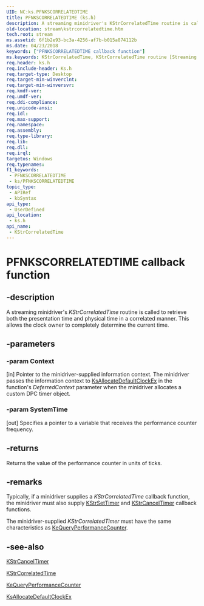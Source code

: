 ```yaml
---
UID: NC:ks.PFNKSCORRELATEDTIME
title: PFNKSCORRELATEDTIME (ks.h)
description: A streaming minidriver's KStrCorrelatedTime routine is called to retrieve both the presentation time and physical time in a correlated manner. This allows the clock owner to completely determine the current time.
old-location: stream\kstrcorrelatedtime.htm
tech.root: stream
ms.assetid: 6f1b2e93-bc3a-4256-af7b-b015a874112b
ms.date: 04/23/2018
keywords: ["PFNKSCORRELATEDTIME callback function"]
ms.keywords: KStrCorrelatedTime, KStrCorrelatedTime routine [Streaming Media Devices], PFNKSCORRELATEDTIME, ks/KStrCorrelatedTime, ksfunc_06af0f33-8ffd-4f9e-83ad-9f37f3b18f5d.xml, stream.kstrcorrelatedtime
req.header: ks.h
req.include-header: Ks.h
req.target-type: Desktop
req.target-min-winverclnt: 
req.target-min-winversvr: 
req.kmdf-ver: 
req.umdf-ver: 
req.ddi-compliance: 
req.unicode-ansi: 
req.idl: 
req.max-support: 
req.namespace: 
req.assembly: 
req.type-library: 
req.lib: 
req.dll: 
req.irql: 
targetos: Windows
req.typenames: 
f1_keywords:
 - PFNKSCORRELATEDTIME
 - ks/PFNKSCORRELATEDTIME
topic_type:
 - APIRef
 - kbSyntax
api_type:
 - UserDefined
api_location:
 - ks.h
api_name:
 - KStrCorrelatedTime
---
```


# PFNKSCORRELATEDTIME callback function


## -description

A streaming minidriver's <i>KStrCorrelatedTime</i> routine is called to retrieve both the presentation time and physical time in a correlated manner. This allows the clock owner to completely determine the current time.

## -parameters

### -param Context 

[in]
Pointer to the minidriver-supplied information context. The minidriver passes the information context to <a href="/windows-hardware/drivers/ddi/ks/nf-ks-ksallocatedefaultclockex">KsAllocateDefaultClockEx</a> in the function's <i>DeferredContext</i> parameter when the minidriver allocates a custom DPC timer object.

### -param SystemTime 

[out]
Specifies a pointer to a variable that receives the performance counter frequency.

## -returns

Returns the value of the performance counter in units of ticks.

## -remarks

Typically, if a minidriver supplies a <i>KStrCorrelatedTime</i> callback function, the minidriver must also supply <a href="/windows-hardware/drivers/ddi/ks/nc-ks-pfnkssettimer">KStrSetTimer</a> and <a href="/windows-hardware/drivers/ddi/ks/nc-ks-pfnkscanceltimer">KStrCancelTimer</a> callback functions.

The minidriver-supplied <i>KStrCorrelatedTimer </i>must have the same characteristics as <a href="/windows-hardware/drivers/ddi/ntifs/nf-ntifs-kequeryperformancecounter">KeQueryPerformanceCounter</a>.

## -see-also

<a href="/windows-hardware/drivers/ddi/ks/nc-ks-pfnkscanceltimer">KStrCancelTimer</a>



<a href="/windows-hardware/drivers/ddi/ks/nc-ks-pfnkscorrelatedtime">KStrCorrelatedTime</a>



<a href="/windows-hardware/drivers/ddi/ntifs/nf-ntifs-kequeryperformancecounter">KeQueryPerformanceCounter</a>



<a href="/windows-hardware/drivers/ddi/ks/nf-ks-ksallocatedefaultclockex">KsAllocateDefaultClockEx</a>
